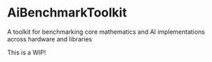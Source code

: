 # AiBenchmarkToolkit
A toolkit for benchmarking core mathematics and AI implementations across hardware and libraries

This is a WIP!
